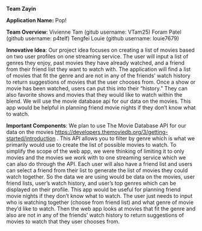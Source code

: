 **Team Zayin**

**Application Name:** Pop! 

**Team Overview**:
Vivienne Tam (gitub username: VTam25)
Foram Patel (github username: p4telf)
Tengfei Louie (github username: louie7679)

**Innovative Idea**:
Our project idea focuses on creating a list of movies based on two user profiles on one streaming service. The user will input a list of genres they enjoy, past movies they have already watched, and a friend from their friend list they want to watch with. The application will find a list of movies that fit the genre and are not in any of the friends’ watch history to return suggestions of movies that the user chooses from. Once a show or movie has been watched, users can put this into their “history.” They can also favorite shows and movies that they would like to watch within the blend. We will use the movie database api for our data on the movies. This app would be helpful in planning friend movie nights if they don’t know what to watch. 

**Important Components**:
We plan to use The Movie Database API for our data on the movies https://developers.themoviedb.org/3/getting-started/introduction . This API allows you to filter by genre which is what we primarily would use to create the list of possible movies to watch. To simplify the scope of the web app, we were thinking of limiting it to only movies and the movies we work with to one streaming service which we can also do through the API. Each user will also have a friend list and users can select a friend from their list to generate the list of movies they could watch together. So the data we are using would be data on the movies, user friend lists, user’s watch history, and user’s top genres which can be displayed on their profile. This app would be useful for planning friend movie nights if they don’t know what to watch. The user just needs to input who is watching together (choose from friend list) and what genre of movie they’d like to watch. Then the web app looks at movies that fit the genre and also are not in any of the friends’ watch history to return suggestions of movies to watch that they user chooses from.
